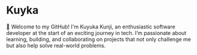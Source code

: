 # Kuyka
👋 Welcome to my GitHub! I'm Kuyuka Kunji, an enthusiastic software developer at the start of an exciting journey in tech. I’m passionate about learning, building, and collaborating on projects that not only challenge me but also help solve real-world problems.
